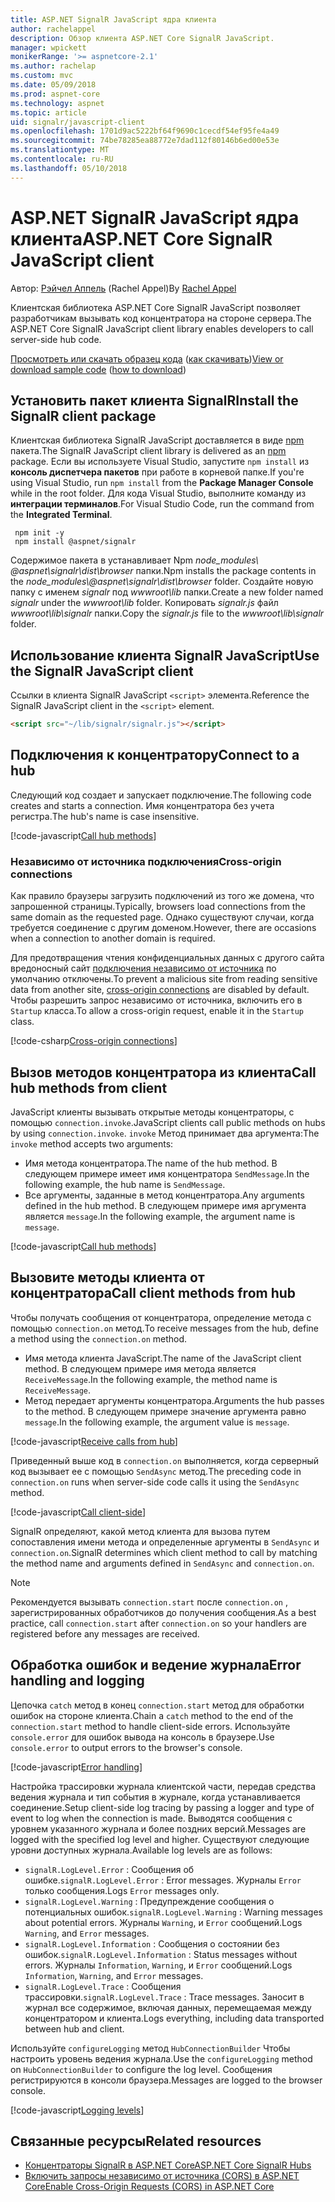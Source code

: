```yaml
---
title: ASP.NET SignalR JavaScript ядра клиента
author: rachelappel
description: Обзор клиента ASP.NET Core SignalR JavaScript.
manager: wpickett
monikerRange: '>= aspnetcore-2.1'
ms.author: rachelap
ms.custom: mvc
ms.date: 05/09/2018
ms.prod: aspnet-core
ms.technology: aspnet
ms.topic: article
uid: signalr/javascript-client
ms.openlocfilehash: 1701d9ac5222bf64f9690c1cecdf54ef95fe4a49
ms.sourcegitcommit: 74be78285ea88772e7dad112f80146b6ed00e53e
ms.translationtype: MT
ms.contentlocale: ru-RU
ms.lasthandoff: 05/10/2018
---
```

# <a name="aspnet-core-signalr-javascript-client"></a><span data-ttu-id="20418-103">ASP.NET SignalR JavaScript ядра клиента</span><span class="sxs-lookup"><span data-stu-id="20418-103">ASP.NET Core SignalR JavaScript client</span></span>

<span data-ttu-id="20418-104">Автор: [Рэйчел Аппель](http://twitter.com/rachelappel) (Rachel Appel)</span><span class="sxs-lookup"><span data-stu-id="20418-104">By [Rachel Appel](http://twitter.com/rachelappel)</span></span>

<span data-ttu-id="20418-105">Клиентская библиотека ASP.NET Core SignalR JavaScript позволяет разработчикам вызывать код концентратора на стороне сервера.</span><span class="sxs-lookup"><span data-stu-id="20418-105">The ASP.NET Core SignalR JavaScript client library enables developers to call server-side hub code.</span></span>

<span data-ttu-id="20418-106">[Просмотреть или скачать образец кода](https://github.com/aspnet/Docs/tree/live/aspnetcore/signalr/javascript-client/sample) ([как скачивать](xref:tutorials/index#how-to-download-a-sample))</span><span class="sxs-lookup"><span data-stu-id="20418-106">[View or download sample code](https://github.com/aspnet/Docs/tree/live/aspnetcore/signalr/javascript-client/sample) ([how to download](xref:tutorials/index#how-to-download-a-sample))</span></span>

## <a name="install-the-signalr-client-package"></a><span data-ttu-id="20418-107">Установить пакет клиента SignalR</span><span class="sxs-lookup"><span data-stu-id="20418-107">Install the SignalR client package</span></span>

<span data-ttu-id="20418-108">Клиентская библиотека SignalR JavaScript доставляется в виде [npm](https://www.npmjs.com/) пакета.</span><span class="sxs-lookup"><span data-stu-id="20418-108">The SignalR JavaScript client library is delivered as an [npm](https://www.npmjs.com/) package.</span></span> <span data-ttu-id="20418-109">Если вы используете Visual Studio, запустите `npm install` из **консоль диспетчера пакетов** при работе в корневой папке.</span><span class="sxs-lookup"><span data-stu-id="20418-109">If you're using Visual Studio, run `npm install` from the **Package Manager Console** while in the root folder.</span></span> <span data-ttu-id="20418-110">Для кода Visual Studio, выполните команду из **интеграции терминалов**.</span><span class="sxs-lookup"><span data-stu-id="20418-110">For Visual Studio Code, run the command from the **Integrated Terminal**.</span></span>

  ```console
   npm init -y
   npm install @aspnet/signalr
  ```

<span data-ttu-id="20418-111">Содержимое пакета в устанавливает Npm *node_modules\\ @aspnet\signalr\dist\browser*  папки.</span><span class="sxs-lookup"><span data-stu-id="20418-111">Npm installs the package contents in the *node_modules\\@aspnet\signalr\dist\browser* folder.</span></span> <span data-ttu-id="20418-112">Создайте новую папку с именем *signalr* под *wwwroot\\lib* папки.</span><span class="sxs-lookup"><span data-stu-id="20418-112">Create a new folder named *signalr* under the *wwwroot\\lib* folder.</span></span> <span data-ttu-id="20418-113">Копировать *signalr.js* файл *wwwroot\lib\signalr* папки.</span><span class="sxs-lookup"><span data-stu-id="20418-113">Copy the *signalr.js* file to the *wwwroot\lib\signalr* folder.</span></span>

## <a name="use-the-signalr-javascript-client"></a><span data-ttu-id="20418-114">Использование клиента SignalR JavaScript</span><span class="sxs-lookup"><span data-stu-id="20418-114">Use the SignalR JavaScript client</span></span>

<span data-ttu-id="20418-115">Ссылки в клиента SignalR JavaScript `<script>` элемента.</span><span class="sxs-lookup"><span data-stu-id="20418-115">Reference the SignalR JavaScript client in the `<script>` element.</span></span>

```html
<script src="~/lib/signalr/signalr.js"></script>
```

## <a name="connect-to-a-hub"></a><span data-ttu-id="20418-116">Подключения к концентратору</span><span class="sxs-lookup"><span data-stu-id="20418-116">Connect to a hub</span></span>

<span data-ttu-id="20418-117">Следующий код создает и запускает подключение.</span><span class="sxs-lookup"><span data-stu-id="20418-117">The following code creates and starts a connection.</span></span> <span data-ttu-id="20418-118">Имя концентратора без учета регистра.</span><span class="sxs-lookup"><span data-stu-id="20418-118">The hub's name is case insensitive.</span></span>

[!code-javascript[Call hub methods](javascript-client/sample/wwwroot/js/chat.js?range=9-12,28)]

### <a name="cross-origin-connections"></a><span data-ttu-id="20418-119">Независимо от источника подключения</span><span class="sxs-lookup"><span data-stu-id="20418-119">Cross-origin connections</span></span>

<span data-ttu-id="20418-120">Как правило браузеры загрузить подключений из того же домена, что запрошенной страницы.</span><span class="sxs-lookup"><span data-stu-id="20418-120">Typically, browsers load connections from the same domain as the requested page.</span></span> <span data-ttu-id="20418-121">Однако существуют случаи, когда требуется соединение с другим доменом.</span><span class="sxs-lookup"><span data-stu-id="20418-121">However, there are occasions when a connection to another domain is required.</span></span>

<span data-ttu-id="20418-122">Для предотвращения чтения конфиденциальных данных с другого сайта вредоносный сайт [подключения независимо от источника](xref:security/cors) по умолчанию отключены.</span><span class="sxs-lookup"><span data-stu-id="20418-122">To prevent a malicious site from reading sensitive data from another site, [cross-origin connections](xref:security/cors) are disabled by default.</span></span> <span data-ttu-id="20418-123">Чтобы разрешить запрос независимо от источника, включить его в `Startup` класса.</span><span class="sxs-lookup"><span data-stu-id="20418-123">To allow a cross-origin request, enable it in the `Startup` class.</span></span>

[!code-csharp[Cross-origin connections](javascript-client/sample/Startup.cs?highlight=29-35,56)]

## <a name="call-hub-methods-from-client"></a><span data-ttu-id="20418-124">Вызов методов концентратора из клиента</span><span class="sxs-lookup"><span data-stu-id="20418-124">Call hub methods from client</span></span>

<span data-ttu-id="20418-125">JavaScript клиенты вызывать открытые методы концентраторы, с помощью `connection.invoke`.</span><span class="sxs-lookup"><span data-stu-id="20418-125">JavaScript clients call public methods on hubs by using `connection.invoke`.</span></span> <span data-ttu-id="20418-126">`invoke` Метод принимает два аргумента:</span><span class="sxs-lookup"><span data-stu-id="20418-126">The `invoke` method accepts two arguments:</span></span>

* <span data-ttu-id="20418-127">Имя метода концентратора.</span><span class="sxs-lookup"><span data-stu-id="20418-127">The name of the hub method.</span></span> <span data-ttu-id="20418-128">В следующем примере имеет имя концентратора `SendMessage`.</span><span class="sxs-lookup"><span data-stu-id="20418-128">In the following example, the hub name is `SendMessage`.</span></span>
* <span data-ttu-id="20418-129">Все аргументы, заданные в метод концентратора.</span><span class="sxs-lookup"><span data-stu-id="20418-129">Any arguments defined in the hub method.</span></span> <span data-ttu-id="20418-130">В следующем примере имя аргумента является `message`.</span><span class="sxs-lookup"><span data-stu-id="20418-130">In the following example, the argument name is `message`.</span></span>

[!code-javascript[Call hub methods](javascript-client/sample/wwwroot/js/chat.js?range=24)]

## <a name="call-client-methods-from-hub"></a><span data-ttu-id="20418-131">Вызовите методы клиента от концентратора</span><span class="sxs-lookup"><span data-stu-id="20418-131">Call client methods from hub</span></span>

<span data-ttu-id="20418-132">Чтобы получать сообщения от концентратора, определение метода с помощью `connection.on` метод.</span><span class="sxs-lookup"><span data-stu-id="20418-132">To receive messages from the hub, define a method using the `connection.on` method.</span></span>

* <span data-ttu-id="20418-133">Имя метода клиента JavaScript.</span><span class="sxs-lookup"><span data-stu-id="20418-133">The name of the JavaScript client method.</span></span> <span data-ttu-id="20418-134">В следующем примере имя метода является `ReceiveMessage`.</span><span class="sxs-lookup"><span data-stu-id="20418-134">In the following example, the method name is `ReceiveMessage`.</span></span>
* <span data-ttu-id="20418-135">Метод передает аргументы концентратора.</span><span class="sxs-lookup"><span data-stu-id="20418-135">Arguments the hub passes to the method.</span></span> <span data-ttu-id="20418-136">В следующем примере значение аргумента равно `message`.</span><span class="sxs-lookup"><span data-stu-id="20418-136">In the following example, the argument value is `message`.</span></span>

[!code-javascript[Receive calls from hub](javascript-client/sample/wwwroot/js/chat.js?range=14-19)]

<span data-ttu-id="20418-137">Приведенный выше код в `connection.on` выполняется, когда серверный код вызывает ее с помощью `SendAsync` метод.</span><span class="sxs-lookup"><span data-stu-id="20418-137">The preceding code in `connection.on` runs when server-side code calls it using the `SendAsync` method.</span></span>

[!code-javascript[Call client-side](javascript-client/sample/hubs/chathub.cs?range=8-11)]

<span data-ttu-id="20418-138">SignalR определяют, какой метод клиента для вызова путем сопоставления имени метода и определенные аргументы в `SendAsync` и `connection.on`.</span><span class="sxs-lookup"><span data-stu-id="20418-138">SignalR determines which client method to call by matching the method name and arguments defined in `SendAsync` and `connection.on`.</span></span>

> [!NOTE]
> <span data-ttu-id="20418-139">Рекомендуется вызывать `connection.start` после `connection.on` , зарегистрированных обработчиков до получения сообщения.</span><span class="sxs-lookup"><span data-stu-id="20418-139">As a best practice, call `connection.start` after `connection.on` so your handlers are registered before any messages are received.</span></span>

## <a name="error-handling-and-logging"></a><span data-ttu-id="20418-140">Обработка ошибок и ведение журнала</span><span class="sxs-lookup"><span data-stu-id="20418-140">Error handling and logging</span></span>

<span data-ttu-id="20418-141">Цепочка `catch` метод в конец `connection.start` метод для обработки ошибок на стороне клиента.</span><span class="sxs-lookup"><span data-stu-id="20418-141">Chain a `catch` method to the end of the `connection.start` method to handle client-side errors.</span></span> <span data-ttu-id="20418-142">Используйте `console.error` для ошибок вывода на консоль в браузере.</span><span class="sxs-lookup"><span data-stu-id="20418-142">Use `console.error` to output errors to the browser's console.</span></span>

[!code-javascript[Error handling](javascript-client/sample/wwwroot/js/chat.js?range=28)]

<span data-ttu-id="20418-143">Настройка трассировки журнала клиентской части, передав средства ведения журнала и тип события в журнале, когда устанавливается соединение.</span><span class="sxs-lookup"><span data-stu-id="20418-143">Setup client-side log tracing by passing a logger and type of event to log when the connection is made.</span></span> <span data-ttu-id="20418-144">Выводятся сообщения с уровнем указанного журнала и более поздних версий.</span><span class="sxs-lookup"><span data-stu-id="20418-144">Messages are logged with the specified log level and higher.</span></span> <span data-ttu-id="20418-145">Существуют следующие уровни доступных журнала.</span><span class="sxs-lookup"><span data-stu-id="20418-145">Available log levels are as follows:</span></span>

* <span data-ttu-id="20418-146">`signalR.LogLevel.Error` : Сообщения об ошибке.</span><span class="sxs-lookup"><span data-stu-id="20418-146">`signalR.LogLevel.Error` : Error messages.</span></span> <span data-ttu-id="20418-147">Журналы `Error` только сообщения.</span><span class="sxs-lookup"><span data-stu-id="20418-147">Logs `Error` messages only.</span></span>
* <span data-ttu-id="20418-148">`signalR.LogLevel.Warning` : Предупреждение сообщения о потенциальных ошибок.</span><span class="sxs-lookup"><span data-stu-id="20418-148">`signalR.LogLevel.Warning` : Warning messages about potential errors.</span></span> <span data-ttu-id="20418-149">Журналы `Warning`, и `Error` сообщений.</span><span class="sxs-lookup"><span data-stu-id="20418-149">Logs `Warning`, and `Error` messages.</span></span>
* <span data-ttu-id="20418-150">`signalR.LogLevel.Information` : Сообщения о состоянии без ошибок.</span><span class="sxs-lookup"><span data-stu-id="20418-150">`signalR.LogLevel.Information` : Status messages without errors.</span></span> <span data-ttu-id="20418-151">Журналы `Information`, `Warning`, и `Error` сообщений.</span><span class="sxs-lookup"><span data-stu-id="20418-151">Logs `Information`, `Warning`, and `Error` messages.</span></span>
* <span data-ttu-id="20418-152">`signalR.LogLevel.Trace` : Сообщения трассировки.</span><span class="sxs-lookup"><span data-stu-id="20418-152">`signalR.LogLevel.Trace` : Trace messages.</span></span> <span data-ttu-id="20418-153">Заносит в журнал все содержимое, включая данных, перемещаемая между концентратором и клиента.</span><span class="sxs-lookup"><span data-stu-id="20418-153">Logs everything, including data transported between hub and client.</span></span>

<span data-ttu-id="20418-154">Используйте `configureLogging` метод `HubConnectionBuilder` Чтобы настроить уровень ведения журнала.</span><span class="sxs-lookup"><span data-stu-id="20418-154">Use the `configureLogging` method on `HubConnectionBuilder` to configure the log level.</span></span> <span data-ttu-id="20418-155">Сообщения регистрируются в консоли браузера.</span><span class="sxs-lookup"><span data-stu-id="20418-155">Messages are logged to the browser console.</span></span>

[!code-javascript[Logging levels](javascript-client/sample/wwwroot/js/chat.js?range=9-12)]

## <a name="related-resources"></a><span data-ttu-id="20418-156">Связанные ресурсы</span><span class="sxs-lookup"><span data-stu-id="20418-156">Related resources</span></span>

* [<span data-ttu-id="20418-157">Концентраторы SignalR в ASP.NET Core</span><span class="sxs-lookup"><span data-stu-id="20418-157">ASP.NET Core SignalR Hubs</span></span>](xref:signalr/hubs)
* [<span data-ttu-id="20418-158">Включить запросы независимо от источника (CORS) в ASP.NET Core</span><span class="sxs-lookup"><span data-stu-id="20418-158">Enable Cross-Origin Requests (CORS) in ASP.NET Core</span></span>](xref:security/cors)